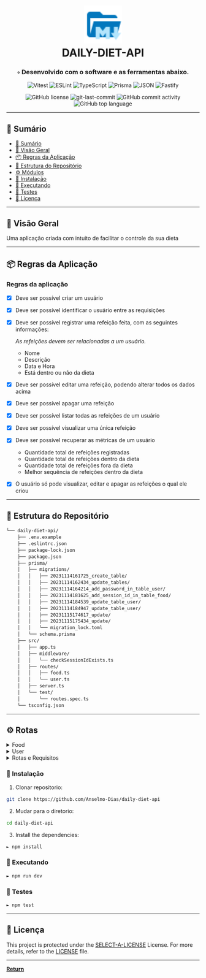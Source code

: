 <div align="center">
<h1 align="center">
<img src="https://raw.githubusercontent.com/PKief/vscode-material-icon-theme/ec559a9f6bfd399b82bb44393651661b08aaf7ba/icons/folder-markdown-open.svg" width="100" />
<br>DAILY-DIET-API</h1>
<h3>◦ Desenvolvido com o software e as ferramentas abaixo.</h3>

<p align="center">
<img src="https://img.shields.io/badge/Vitest-6E9F18.svg?style=flat-square&logo=Vitest&logoColor=white" alt="Vitest" />
<img src="https://img.shields.io/badge/ESLint-4B32C3.svg?style=flat-square&logo=ESLint&logoColor=white" alt="ESLint" />
<img src="https://img.shields.io/badge/TypeScript-3178C6.svg?style=flat-square&logo=TypeScript&logoColor=white" alt="TypeScript" />
<img src="https://img.shields.io/badge/Prisma-2D3748.svg?style=flat-square&logo=Prisma&logoColor=white" alt="Prisma" />
<img src="https://img.shields.io/badge/JSON-000000.svg?style=flat-square&logo=JSON&logoColor=white" alt="JSON" />
<img src="https://img.shields.io/badge/Fastify-000000.svg?style=flat-square&logo=Fastify&logoColor=white" alt="Fastify" />
</p>
<img src="https://img.shields.io/github/license/Anselmo-Dias/daily-diet-api?style=flat-square&color=5D6D7E" alt="GitHub license" />
<img src="https://img.shields.io/github/last-commit/Anselmo-Dias/daily-diet-api?style=flat-square&color=5D6D7E" alt="git-last-commit" />
<img src="https://img.shields.io/github/commit-activity/m/Anselmo-Dias/daily-diet-api?style=flat-square&color=5D6D7E" alt="GitHub commit activity" />
<img src="https://img.shields.io/github/languages/top/Anselmo-Dias/daily-diet-api?style=flat-square&color=5D6D7E" alt="GitHub top language" />
</div>

---

## 📖 Sumário
- [📖 Sumário](#-sumário)
- [📍 Visão Geral](#-visão-geral)
- [📦 Regras da Aplicação](#-Regras-da-Aplicação)
- [📂 Estrutura do Repositório](#-Estrutura-do-Repositório)
- [⚙️ Módulos](#Rotas)
- [🔧 Instalação](#-Instalação)
- [🤖 Executando](#-Executando)
- [🧪 Testes](#-Testes)
- [📄 Licença](#-Licença)

---

## 📍 Visão Geral

Uma aplicação criada com intuito de facilitar o controle da sua dieta

---

## 📦 Regras da Aplicação

### Regras da aplicação

- [x] Deve ser possível criar um usuário <br/>
- [x] Deve ser possível identificar o usuário entre as requisições <br/>
- [x] Deve ser possível registrar uma refeição feita, com as seguintes informações: 

    *As refeições devem ser relacionadas a um usuário.*
    
    - Nome
    - Descrição
    - Data e Hora
    - Está dentro ou não da dieta

- [x] Deve ser possível editar uma refeição, podendo alterar todos os dados acima <br/>
- [x] Deve ser possível apagar uma refeição <br/>
- [x] Deve ser possível listar todas as refeições de um usuário <br/>
- [x] Deve ser possível visualizar uma única refeição <br/>
- [X] Deve ser possível recuperar as métricas de um usuário <br/>
    - Quantidade total de refeições registradas
    - Quantidade total de refeições dentro da dieta
    - Quantidade total de refeições fora da dieta
    - Melhor sequência de refeições dentro da dieta
- [x] O usuário só pode visualizar, editar e apagar as refeições o qual ele criou

---


## 📂 Estrutura do Repositório

```sh
└── daily-diet-api/
    ├── .env.example
    ├── .eslintrc.json
    ├── package-lock.json
    ├── package.json
    ├── prisma/
    │   ├── migrations/
    │   │   ├── 20231114161725_create_table/
    │   │   ├── 20231114162434_update_tables/
    │   │   ├── 20231114164214_add_password_in_table_user/
    │   │   ├── 20231114181625_add_session_id_in_table_food/
    │   │   ├── 20231114184539_update_table_user/
    │   │   ├── 20231114184947_update_table_user/
    │   │   ├── 20231115174617_update/
    │   │   ├── 20231115175434_update/
    │   │   └── migration_lock.toml
    │   └── schema.prisma
    ├── src/
    │   ├── app.ts
    │   ├── middleware/
    │   │   └── checkSessionIdExists.ts
    │   ├── routes/
    │   │   ├── food.ts
    │   │   └── user.ts
    │   ├── server.ts
    │   └── test/
    │       └── routes.spec.ts
    └── tsconfig.json
````

---


## ⚙️ Rotas

<details closed><summary>Food</summary>

| Rota                                                                                            | Metodo                   |
| ---                                                                                             | ---                       |
| /food       | GET |
| /food/:id       | GET |
| /food       | POST |
| /food/:id       | PUT |
| /food/:id       | DELETE |

</details>

<details closed><summary>User</summary>

| Rota                                                                                            | Metodo                   |
| ---                                                                                             | ---                       |
| /metrics       | GET |
| /register       | POST |

</details>

<details closed><summary>Rotas e Requisitos</summary>

## 🛣️ Rotas e Requisitos

### 🍲 Food

#### `GET /food`

Retorna todas as refeições registradas pelo usuário autenticado.

**Pré-requisitos:**
- [x] O usuário deve estar autenticado com uma sessão válida.

---

#### `GET /food/:id`

Retorna uma refeição específica com base no ID fornecido.

**Pré-requisitos:**
- [x] O usuário deve estar autenticado com uma sessão válida.

---

#### `POST /food`

Registra uma nova refeição com os seguintes dados no corpo da requisição:
- `name` (string): Nome da refeição.
- `userId` (string): ID do usuário proprietário da refeição.
- `description` (string): Descrição da refeição.
- `inDiet` (enum): Indica se a refeição está na dieta (`diet`) ou não (`nodiet`).

**Pré-requisitos:**
- [x] O usuário deve estar autenticado com uma sessão válida.

---

#### `PUT /food/:id`

Atualiza uma refeição existente com os seguintes dados no corpo da requisição:
- \`name\` (string): Novo nome da refeição.
- \`description\` (string): Nova descrição da refeição.
- \`inDiet\` (enum): Indica se a refeição está na dieta (\`diet\`) ou não (\`nodiet\`).

**Pré-requisitos:**
- [x] O usuário deve estar autenticado com uma sessão válida.

---

#### `DELETE /food/:id`

Exclui uma refeição com base no ID fornecido.

**Pré-requisitos:**
- [x] O usuário deve estar autenticado com uma sessão válida.

---

### 📊 User

#### `GET /metrics`

Retorna métricas relacionadas às refeições do usuário autenticado, incluindo:
- `quantityFood`: Quantidade total de refeições registradas.
- `diet`: Quantidade total de refeições dentro da dieta.
- `noDiet`: Quantidade total de refeições fora da dieta.
- `sequenceDiet`: Melhor sequência de refeições dentro da dieta.

**Pré-requisitos:**
- [x] O usuário deve estar autenticado com uma sessão válida.

---

### 📝 Registro de Usuário

#### `POST /register`

Registra um novo usuário com os seguintes dados no corpo da requisição:
- \`name\` (string): Nome do usuário.
- \`email\` (string): Endereço de e-mail do usuário (deve ser único).
- \`password\` (string): Senha do usuário.

**Pré-requisitos:**
- [ ] Não requer autenticação.

---

</details>

### 🔧 Instalação

1. Clonar repositorio:
```sh
git clone https://github.com/Anselmo-Dias/daily-diet-api
```

2. Mudar para o diretorio:
```sh
cd daily-diet-api
```

3. Install the dependencies:
```sh
► npm install
```

### 🤖 Executando

```sh
► npm run dev
```

### 🧪 Testes
```sh
► npm test
```

---

## 📄 Licença


This project is protected under the [SELECT-A-LICENSE](https://choosealicense.com/licenses) License. For more details, refer to the [LICENSE](https://choosealicense.com/licenses/) file.

---

[**Return**](#Top)


